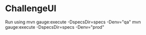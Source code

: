 # ChallengeUI

Run using
mvn gauge:execute -DspecsDir=specs -Denv="qa"
mvn gauge:execute -DspecsDir=specs -Denv="prod"
